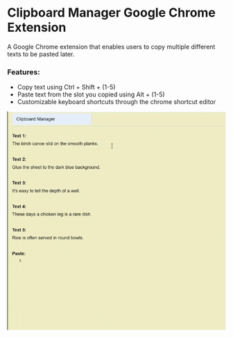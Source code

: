 # Clipboard Manager Google Chrome Extension
 A Google Chrome extension that enables users to copy multiple different texts to be pasted later.

 ### Features:
 - Copy text using Ctrl + Shift + (1-5)
 - Paste text from the slot you copied using Alt + (1-5)
 - Customizable keyboard shortcuts through the chrome shortcut editor

![demo](demo.gif)
